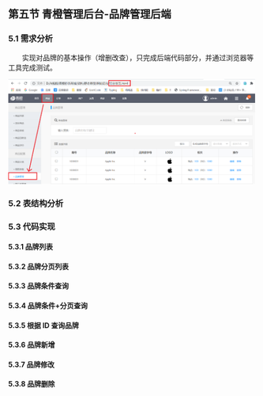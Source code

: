 ## 第五节 青橙管理后台-品牌管理后端

### 5.1 需求分析

&emsp;&emsp;实现对品牌的基本操作（增删改查），只完成后端代码部分，并通过浏览器等工具完成测试。

<img src="./img1/04-background-home-page.png" width=500>

### 5.2 表结构分析



### 5.3 代码实现


#### 5.3.1 品牌列表



#### 5.3.2 品牌分页列表



#### 5.3.3 品牌条件查询

#### 5.3.4 品牌条件+分页查询


#### 5.3.5 根据 ID 查询品牌


#### 5.3.6 品牌新增


#### 5.3.7 品牌修改


#### 5.3.8 品牌删除



